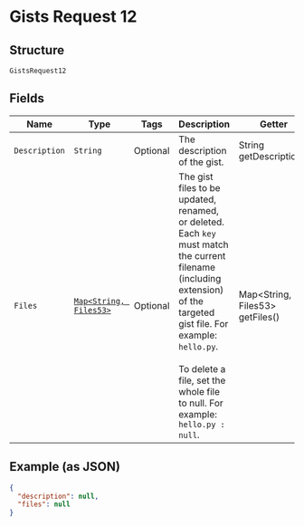 
# Gists Request 12

## Structure

`GistsRequest12`

## Fields

| Name | Type | Tags | Description | Getter | Setter |
|  --- | --- | --- | --- | --- | --- |
| `Description` | `String` | Optional | The description of the gist. | String getDescription() | setDescription(String description) |
| `Files` | [`Map<String, Files53>`]($m/GistsRequest12Files) | Optional | The gist files to be updated, renamed, or deleted. Each `key` must match the current filename<br>(including extension) of the targeted gist file. For example: `hello.py`.<br><br>To delete a file, set the whole file to null. For example: `hello.py : null`. | Map<String, Files53> getFiles() | setFiles(Map<String, Files53> files) |

## Example (as JSON)

```json
{
  "description": null,
  "files": null
}
```

